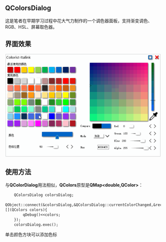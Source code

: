 ## QColorsDialog
这是笔者在早期学习过程中花大气力制作的一个调色器面板，支持渐变调色、RGB、HSL、屏幕取色器。

## 界面效果
![](./Resource/QColorsDialog.gif)

## 使用方法
与**QColorDialog**用法相似，**QColors**原型是**QMap<double,QColor>**：
```
    QColorsDialog colorsDialog;
    QObject::connect(&colorsDialog,&QColorsDialog::currentColorChanged,&receiver,[](QColors colors){
        qDebug()<<colors;
    });
    colorsDialog.exec();
```

单击颜色方块可以添加色标
